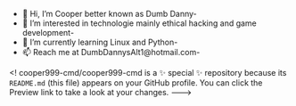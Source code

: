 - 👋 Hi, I’m Cooper better known as Dumb Danny-
- 👀 I’m interested in technologie mainly ethical hacking and game development-
- 🌱 I’m currently learning Linux and Python-
- 📫 Reach me at DumbDannysAlt1@hotmail.com-

<!
cooper999-cmd/cooper999-cmd is a ✨ special ✨ repository because its `README.md` (this file) appears on your GitHub profile.
You can click the Preview link to take a look at your changes.
--->

